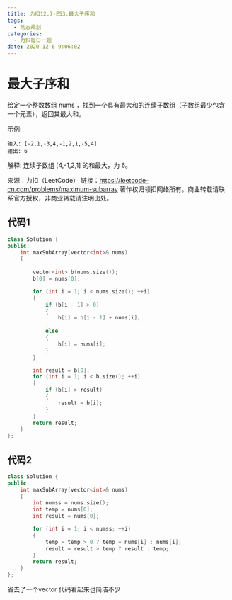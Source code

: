 ```yaml
---
title: 力扣12.7-E53.最大子序和
tags:
  - 动态规划
categories:
  - 力扣每日一题
date: 2020-12-6 9:06:02
---
```


# 最大子序和

给定一个整数数组 nums ，找到一个具有最大和的连续子数组（子数组最少包含一个元素），返回其最大和。

示例:
```
输入: [-2,1,-3,4,-1,2,1,-5,4]
输出: 6
```
解释: 连续子数组 [4,-1,2,1] 的和最大，为 6。

来源：力扣（LeetCode）
链接：https://leetcode-cn.com/problems/maximum-subarray
著作权归领扣网络所有。商业转载请联系官方授权，非商业转载请注明出处。

## 代码1
```c++
class Solution {
public:
    int maxSubArray(vector<int>& nums)
    {
        
        vector<int> b(nums.size());
        b[0] = nums[0];

        for (int i = 1; i < nums.size(); ++i)
        {
            if (b[i - 1] > 0)
            {
                b[i] = b[i - 1] + nums[i];
            }
            else
            {
                b[i] = nums[i];
            }
        }

        int result = b[0];
        for (int i = 1; i < b.size(); ++i)
        {
            if (b[i] > result)
            {
                result = b[i];
            }
        }
        return result;
    }
};
```

## 代码2

```c++
class Solution {
public:
    int maxSubArray(vector<int>& nums)
    {
        int numss = nums.size();
        int temp = nums[0];
        int result = nums[0];

        for (int i = 1; i < numss; ++i)
        {
            temp = temp > 0 ? temp + nums[i] : nums[i];
            result = result > temp ? result : temp;
        }
        return result;
    }
};
```
省去了一个vector 代码看起来也简洁不少